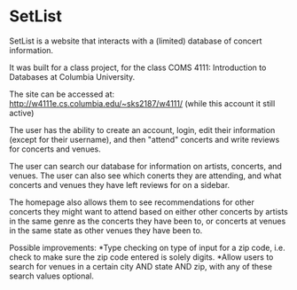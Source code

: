 SetList
=======

SetList is a website that interacts with a (limited) database of concert information. 

It was built for a class project, for the class COMS 4111: Introduction to Databases at Columbia University.

The site can be accessed at: http://w4111e.cs.columbia.edu/~sks2187/w4111/ (while this account it still active)

The user has the ability to create an account, login, edit their information (except for their username), and then "attend" concerts and write reviews for concerts and venues. 

The user can search our database for information on artists, concerts, and venues. The user can also see which conerts they are attending, and what concerts and venues they have left reviews for on a sidebar. 

The homepage also allows them to see recommendations for other concerts they might want to attend based on either other concerts by artists in the same genre as the concerts they have been to, or concerts at venues in the same state as other venues they have been to.

Possible improvements:
*Type checking on type of input for a zip code, i.e. check to make sure the zip code entered is solely digits. 
*Allow users to search for venues in a certain city AND state AND zip, with any of these search values optional.
